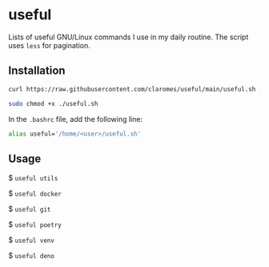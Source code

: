 # useful

Lists of useful GNU/Linux commands I use in my daily routine. The script uses `less` for pagination.

## Installation

```bash
curl https://raw.githubusercontent.com/claromes/useful/main/useful.sh --output useful.sh
```

```bash
sudo chmod +x ./useful.sh
```

In the `.bashrc` file, add the following line:

```bash
alias useful='/home/<user>/useful.sh'
```

## Usage

$ `useful utils`

$ `useful docker`

$ `useful git`

$ `useful poetry`

$ `useful venv`

$ `useful deno`
